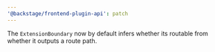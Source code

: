 ```yaml
---
'@backstage/frontend-plugin-api': patch
---
```


The `ExtensionBoundary` now by default infers whether its routable from whether it outputs a route path.
